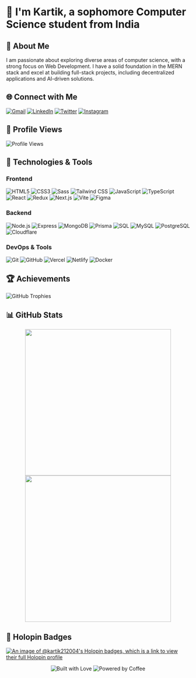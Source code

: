 # 🌟 I'm Kartik, a sophomore Computer Science student from India

## 👋 About Me

I am passionate about exploring diverse areas of computer science, with a strong focus on Web Development. I have a solid foundation in the MERN stack and excel at building full-stack projects, including decentralized applications and AI-driven solutions.

## 🌐 Connect with Me

[![Gmail](https://img.shields.io/badge/Gmail-D14836?style=for-the-badge&logo=gmail&logoColor=white)](mailto:kartik200421@gmail.com)
[![LinkedIn](https://img.shields.io/badge/LinkedIn-0077B5?style=for-the-badge&logo=linkedin&logoColor=white)](https://www.linkedin.com/in/kartik-bhatt-35a374251/)
[![Twitter](https://img.shields.io/badge/Twitter-1DA1F2?style=for-the-badge&logo=twitter&logoColor=white)](https://twitter.com/karrtikbhatt)
[![Instagram](https://img.shields.io/badge/Instagram-E4405F?style=for-the-badge&logo=instagram&logoColor=white)](https://www.instagram.com/karrtikbhatt/)

## 👀 Profile Views

![Profile Views](https://komarev.com/ghpvc/?username=kartik-212004&label=Profile%20views&color=0e75b6&style=flat)

## 🚀 Technologies & Tools

### Frontend
![HTML5](https://img.shields.io/badge/HTML5-FF5733?logo=html5&logoColor=FFFFFF)
![CSS3](https://img.shields.io/badge/CSS3-1572B6?logo=css3&logoColor=FFFFFF)
![Sass](https://img.shields.io/badge/Sass-CC6699?logo=Sass&logoColor=FFFFFF)
![Tailwind CSS](https://img.shields.io/badge/Tailwind_CSS-38B2AC?logo=tailwindcss&logoColor=FFFFFF)
![JavaScript](https://img.shields.io/badge/JavaScript-F7DF1E?logo=javascript&logoColor=000000)
![TypeScript](https://img.shields.io/badge/TypeScript-3178C6?logo=typescript&logoColor=FFFFFF)
![React](https://img.shields.io/badge/React-61DAFB?logo=react&logoColor=000000)
![Redux](https://img.shields.io/badge/Redux-764ABC?logo=redux&logoColor=FFFFFF)
![Next.js](https://img.shields.io/badge/Next.js-000000?logo=next.js&logoColor=FFFFFF)
![Vite](https://img.shields.io/badge/Vite-646CFF?logo=vite&logoColor=FFFFFF)
![Figma](https://img.shields.io/badge/Figma-F24E1E?logo=figma&logoColor=FFFFFF)

### Backend
![Node.js](https://img.shields.io/badge/Node.js-339933?logo=node.js&logoColor=FFFFFF)
![Express](https://img.shields.io/badge/Express-000000?logo=express&logoColor=FFFFFF)
![MongoDB](https://img.shields.io/badge/MongoDB-47A248?logo=mongodb&logoColor=FFFFFF)
![Prisma](https://img.shields.io/badge/Prisma-2D3748?logo=prisma&logoColor=FFFFFF)
![SQL](https://img.shields.io/badge/SQL-00758F?logo=database&logoColor=FFFFFF)
![MySQL](https://img.shields.io/badge/MySQL-00758F?logo=mysql&logoColor=FFFFFF)
![PostgreSQL](https://img.shields.io/badge/PostgreSQL-336791?logo=postgresql&logoColor=FFFFFF)
![Cloudflare](https://img.shields.io/badge/Cloudflare-FFCC00?logo=cloudflare&logoColor=000000)

### DevOps & Tools
![Git](https://img.shields.io/badge/Git-F05032?logo=git&logoColor=FFFFFF)
![GitHub](https://img.shields.io/badge/GitHub-181717?logo=github&logoColor=FFFFFF)
![Vercel](https://img.shields.io/badge/Vercel-000000?logo=vercel&logoColor=FFFFFF)
![Netlify](https://img.shields.io/badge/Netlify-00C7B8?logo=netlify&logoColor=FFFFFF)
![Docker](https://img.shields.io/badge/Docker-2496ED?logo=docker&logoColor=FFFFFF)

## 🏆 Achievements

![GitHub Trophies](https://github-profile-trophy.vercel.app/?username=kartik-212004&theme=onestar&no-frame=true&column=6&row=1)

## 📊 GitHub Stats
<div align="center">
  <img width="400" src="https://github-readme-streak-stats.herokuapp.com/?user=kartik-212004&theme=react" />
  <br/>
  <img width="400" src="https://github-readme-stats.vercel.app/api?username=kartik-212004&show_icons=true&theme=react" />
</div>

## 🚀 Holopin Badges

[![An image of @kartik212004's Holopin badges, which is a link to view their full Holopin profile](https://holopin.me/kartik212004)](https://holopin.io/@kartik212004)

<div align="center">
    <img src="https://forthebadge.com/images/badges/built-with-love.svg" alt="Built with Love"/>
    <img src="https://forthebadge.com/images/badges/powered-by-coffee.svg" alt="Powered by Coffee"/>
</div>

